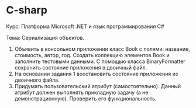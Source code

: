 # C-sharp
Курс: Платформа Microsoft .NET и язык программирования C#

Тема: Сериализация объектов.

1.	Объявить в консольном приложении класс Book с полями: название, стоимость, автор, год. Создать коллекцию элементов Book и заполнить тестовыми данными. С помощью класса BinaryFormatter сохранить состояние приложения в двоичный файл.
2.	На основании задания 1 восстановить состояние приложения из двоичного файла.
3.	Придумать пользовательский атрибут (самостоятельно). Данный атрибут должен выполнять прикладную задачу (а не демонстрационную). Проверить его функциональность.
